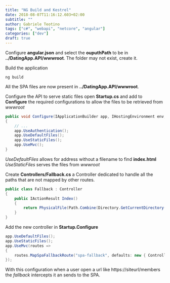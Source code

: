 ```yaml
---
title: "NG Build and Kestrel"
date: 2018-08-07T11:16:12.603+02:00
subtitle: ""
author: Gabriele Teotino
tags: ["c#", "webapi", "netcore", "angular"]
categories: ["dev"]
draft: true
---
```


Configure **angular.json** and select the **ouputhPath** to be in **../DatingApp.API/wwwroot**. The folder may not exist, create it.

Build the application

```shell
ng build
```

All the SPA files are now present in **../DatingApp.API/wwwroot**.


Configure the API to serve static files open **Startup.cs** and add to **Configure** the required configurations to allow the files to be retrieved from *wwwroot*

```csharp
public void Configure(IApplicationBuilder app, IHostingEnvironment env, Seed seeder)
{
    // ...
    app.UseAuthentication();
    app.UseDefaultFiles();
    app.UseStaticFiles();
    app.UseMvc();
}
```

*UseDefaultFiles* allows for address without a filename to find **index.html**
*UseStaticFiles* serves the files from *wwwroot*

Create **Controllers/Fallback.cs** a Controller dedicated to handle all the paths that are not mapped by other routes.

```csharp
public class Fallback : Controller
{
    public IActionResult Index()
    {
        return PhysicalFile(Path.Combine(Directory.GetCurrentDirectory(), "wwwroot", "index.html"), "text/HTML");
    }
}
```

Add the new controller in **Startup.Configure**

```csharp
app.UseDefaultFiles();
app.UseStaticFiles();
app.UseMvc(routes =>
{
    routes.MapSpaFallbackRoute("spa-fallback", defaults: new { Controller = "Fallback", Action = "Index" });
});
```

With this configuration when a user open a url like https://siteurl/members the *fallback* intercepts it an sends to the SPA.
